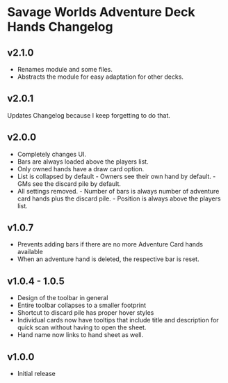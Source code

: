 # Savage Worlds Adventure Deck Hands Changelog

## v2.1.0

- Renames module and some files.
- Abstracts the module for easy adaptation for other decks.

## v2.0.1

Updates Changelog because I keep forgetting to do that.

## v2.0.0

- Completely changes UI.
- Bars are always loaded above the players list.
- Only owned hands have a draw card option.
- List is collapsed by default
       - Owners see their own hand by default.
       - GMs see the discard pile by default.
- All settings removed.
       - Number of bars is always number of adventure card hands plus the discard pile.
       - Position is always above the players list.

## v1.0.7

- Prevents adding bars if there are no more Adventure Card hands available
- When an adventure hand is deleted, the respective bar is reset.

## v1.0.4 - 1.0.5

- Design  of the toolbar in general
- Entire toolbar collapses to a smaller footprint
- Shortcut to discard pile has proper hover styles
- Individual cards now have tooltips that include title and description for quick scan without having to open the sheet.
- Hand name now links to hand sheet as well.

## v1.0.0

- Initial release
